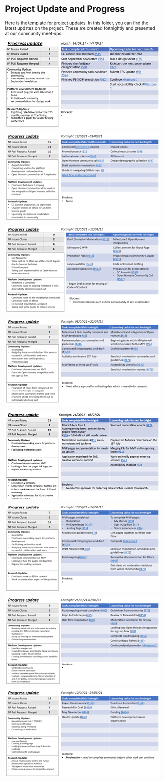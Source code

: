 # Project Update and Progress

Here is the [template for project updates](https://docs.google.com/presentation/d/1rewwixnxGmDKqDqk1eQf9149eQiy9TCIcMDkyycuyP8/edit#slide=id.gf8d27a72b9_2_75). In this folder, you can find the latest updates on the project. 
These are created fortnightly and presented at our community meet-ups. 

![image of third progress update for the AutSPACEs project](progress-images/9-progress-update.jpeg)

![image of third progress update for the AutSPACEs project](progress-images/7-progress-update.png)

![image of third progress update for the AutSPACEs project](progress-images/6-progress-update.png)

![image of third progress update for the AutSPACEs project](progress-images/5-progress-update.png)

![image of third progress update for the AutSPACEs project](progress-images/4-progress-update.png)

![image of third progress update for the AutSPACEs project](progress-images/3-progress-update.png)

![image of second progress update for the AutSPACEs project](progress-images/2-progress-update.png)

![image of first progress update for the AutSPACEs project](progress-images/1-progress-update.png)

